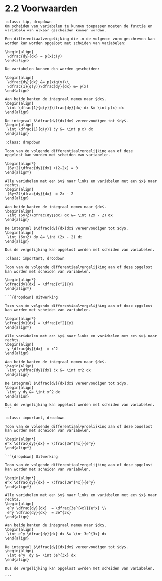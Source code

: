 # 2.2 Voorwaarden

```{admonition} Theorie
:class: tip, dropdown
Om scheiden van variabelen te kunnen toepassen moeten de functie en variabele van elkaar gescheiden kunnen worden.

Een differentiaalvergelijking die in de volgende vorm geschreven kan worden kan worden opgelost met scheiden van variabelen:

\begin{align}
 \dfrac{dy}{dx} = p(x)q(y)
\end{align}

De variabelen kunnen dan worden gescheiden:

\begin{align}
 \dfrac{dy}{dx} &= p(x)q(y)\\
 \dfrac{1}{q(y)}\dfrac{dy}{dx} &= p(x)
\end{align}

Aan beide kanten de integraal nemen naar $dx$.
\begin{align}
 \int \dfrac{1}{q(y)}\dfrac{dy}{dx} dx &= \int p(x) dx
\end{align}

De integraal $\dfrac{dy}{dx}dx$ vereenvoudigen tot $dy$.
\begin{align}
 \int \dfrac{1}{q(y)} dy &= \int p(x) dx
\end{align}
```

````{admonition} Voorbeeld: Scheiden van variabelen.
:class: dropdown

Toon van de volgende differentiaalvergelijking aan of deze
opgelost kan worden met scheiden van variabelen.

\begin{align*}
 (6y+2)\dfrac{dy}{dx} +(2−2x) = 0
\end{align*}

Alle variabelen met een $y$ naar links en variabelen met een $x$ naar rechts.
\begin{align}
 (6y+2)\dfrac{dy}{dx}  = 2x - 2
\end{align}

Aan beide kanten de integraal nemen naar $dx$.
\begin{align}
 \int (6y+2)\dfrac{dy}{dx} dx &= \int (2x - 2) dx
\end{align}

De integraal $\dfrac{dy}{dx}dx$ vereenvoudigen tot $dy$.
\begin{align}
 \int (6y+2) dy &= \int (2x - 2) dx
\end{align}

Dus de vergelijking kan opgelost worden met scheiden van variabelen.
````

````{admonition} Oefening 1
:class: important, dropdown

Toon van de volgende differentiaalvergelijking aan of deze opgelost kan worden met scheiden van variabelen.

\begin{align*}
\dfrac{dy}{dx} = \dfrac{x^2}{y}
\end{align*}

```{dropdown} Uitwerking

Toon van de volgende differentiaalvergelijking aan of deze opgelost kan worden met scheiden van variabelen.

\begin{align*}
\dfrac{dy}{dx} = \dfrac{x^2}{y}
\end{align*}

Alle variabelen met een $y$ naar links en variabelen met een $x$ naar rechts.
\begin{align}
 y \dfrac{dy}{dx}  = x^2
\end{align}

Aan beide kanten de integraal nemen naar $dx$.
\begin{align}
 \int y\dfrac{dy}{dx} dx &= \int x^2 dx
\end{align}

De integraal $\dfrac{dy}{dx}dx$ vereenvoudigen tot $dy$.
\begin{align}
 \int y dy &= \int x^2 dx
\end{align}

Dus de vergelijking kan opgelost worden met scheiden van variabelen.
```
````

````{admonition} Oefening 2
:class: important, dropdown

Toon van de volgende differentiaalvergelijking aan of deze opgelost kan worden met scheiden van variabelen.

\begin{align*}
e^x \dfrac{dy}{dx} = \dfrac{3e^{4x}}{e^y}
\end{align*}

```{dropdown} Uitwerking

Toon van de volgende differentiaalvergelijking aan of deze opgelost kan worden met scheiden van variabelen.

\begin{align*}
e^x \dfrac{dy}{dx} = \dfrac{3e^{4x}}{e^y}
\end{align*}

Alle variabelen met een $y$ naar links en variabelen met een $x$ naar rechts.
\begin{align}
 e^y \dfrac{dy}{dx}  = \dfrac{3e^{4x}}{e^x} \\
 e^y \dfrac{dy}{dx}  = 3e^{3x}
\end{align}

Aan beide kanten de integraal nemen naar $dx$.
\begin{align}
 \int e^y \dfrac{dy}{dx} dx &= \int 3e^{3x} dx
\end{align}

De integraal $\dfrac{dy}{dx}dx$ vereenvoudigen tot $dy$.
\begin{align}
 \int e^y  dy &= \int 3e^{3x} dx
\end{align}

Dus de vergelijking kan opgelost worden met scheiden van variabelen.

```
````
